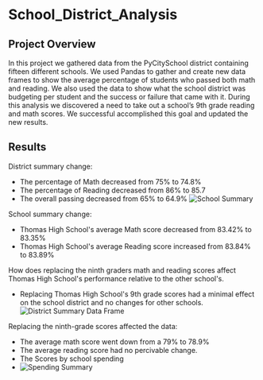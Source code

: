 # School_District_Analysis

## Project Overview

In this project we gathered data from the PyCitySchool district containing fifteen different schools. We used Pandas to gather and create new data frames to show the average percentage of students who passed both math and reading. We also used the data to show what the school district was budgeting per student and the success or failure that came with it. During this analysis we discovered a need to take out a school’s 9th grade reading and math scores. We successful accomplished this goal and updated the new results.


## Results

District summary change:

  - The percentage of Math decreased from 75% to 74.8%
  - The percentage of Reading decreased from 86% to 85.7
  - The overall passing decreased from 65% to 64.9%
![School Summary](https://user-images.githubusercontent.com/100821974/162640614-8a16a7dd-e3e4-4602-8ec4-b33c8d2e9620.png)

School summary change:

  - Thomas High School's average Math score decreased from 83.42% to 83.35%
  - Thomas High School's average Reading score increased from 83.84% to 83.89%

How does replacing the ninth graders math and reading scores affect Thomas High School's performance relative to the other school's.

  - Replacing Thomas High School's 9th grade scores had a minimal effect on the school district and no changes for other schools.
![District Summary Data Frame](https://user-images.githubusercontent.com/100821974/162640596-c35ba088-c7e8-4baf-a961-e693b6c6e1b4.png)

Replacing the ninth-grade scores affected the data:

  - The average math score went down from a 79% to 78.9%
  - The average reading score had no percivable change.
  - The Scores by school spending 
  - ![Spending Summary](https://user-images.githubusercontent.com/100821974/162640637-8d21ca11-3611-40d6-8fe8-5caf43ac819e.png)

